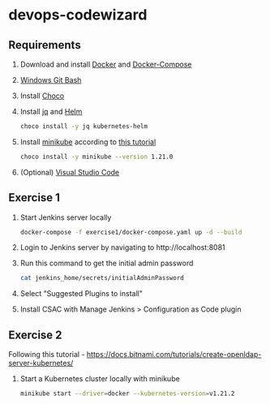 # devops-codewizard

## Requirements

1. Download and install [Docker](https://docs.docker.com/get-docker/) and [Docker-Compose](https://docs.docker.com/compose/install/)
2. [Windows Git Bash](https://gitforwindows.org/)
3. Install [Choco](https://chocolatey.org/install)
4. Install [jq](https://stedolan.github.io/jq/) and [Helm](https://helm.sh/docs/intro/install/)
   ```bash
   choco install -y jq kubernetes-helm
   ```
   
1. Install [minikube](https://community.chocolatey.org/packages/Minikube/) according to [this tutorial](https://github.com/unfor19/kubernetes-localdev#kubernetes-hands-on-self-paced-course-)
   ```bash
   choco install -y minikube --version 1.21.0
   ```
   
2. (Optional) [Visual Studio Code](https://code.visualstudio.com/)

## Exercise 1

1. Start Jenkins server locally
   ```bash
   docker-compose -f exercise1/docker-compose.yaml up -d --build
   ```
   
1. Login to Jenkins server by navigating to http://localhost:8081
1. Run this command to get the initial admin password
   ```bash
   cat jenkins_home/secrets/initialAdminPassword
   ```
   
1. Select "Suggested Plugins to install"
2. Install CSAC with Manage Jenkins > Configuration as Code plugin

## Exercise 2

Following this tutorial - https://docs.bitnami.com/tutorials/create-openldap-server-kubernetes/

1. Start a Kubernetes cluster locally with minikube
   ```bash
   minikube start --driver=docker --kubernetes-version=v1.21.2
   ```